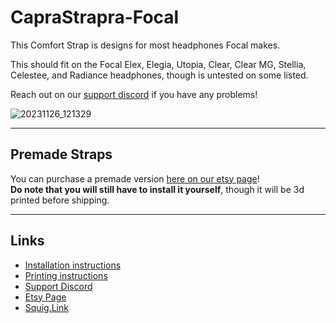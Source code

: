 # CapraStrapra-Focal

This Comfort Strap is designs for most headphones Focal makes. <p>This should fit on the Focal Elex, Elegia, Utopia, Clear, Clear MG, Stellia, Celestee, and Radiance headphones, though is untested on some listed.<br><p>Reach out on our [support discord](https://discord.com/invite/fb4HdDvErF) if you have any problems!<br>

![20231126_121329](https://github.com/CapraAudio/CapraStrapra-Focal/assets/122894651/100d7c3f-404c-46a3-9262-211e741bb586)

---

## Premade Straps

You can purchase a premade version [here on our etsy page](https://www.etsy.com/listing/1606114182/focal-comfort-strap)!<br>**Do note that you will still have to install it yourself**, though it will be 3d printed before shipping.

---

## Links

- [Installation instructions](https://github.com/CapraAudio/CapraStrapra-Focal/blob/main/Install-Instructions.md)
- [Printing instructions](https://github.com/CapraAudio/CapraStrapra-Focal/blob/main/Printing-Instructions.md)
- [Support Discord](https://discord.com/invite/fb4HdDvErF)
- [Etsy Page](https://www.etsy.com/listing/1606114182/focal-comfort-strap)
- [Squig.Link](https://capraaudio.squig.link/Headphones/)

